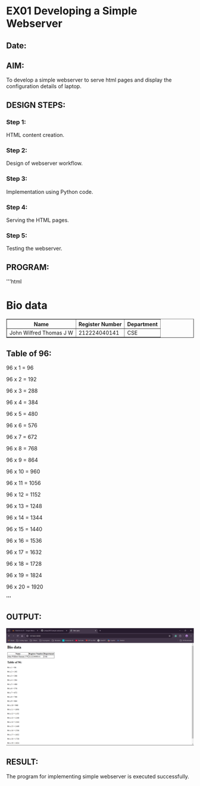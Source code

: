  
# EX01 Developing a Simple Webserver
## Date:

## AIM:
To develop a simple webserver to serve html pages and display the configuration details of laptop.

## DESIGN STEPS:
### Step 1: 
HTML content creation.

### Step 2:
Design of webserver workflow.

### Step 3:
Implementation using Python code.

### Step 4:
Serving the HTML pages.

### Step 5:
Testing the webserver.

## PROGRAM:

'''html 
<!DOCTYPE html>
<html lang="en">
<head>
    <meta charset="UTF-8">
    <meta name="viewport" content="width=device-width, initial-scale=1.0">
    <title>96th table</title>
</head>
<body>
    <h1>Bio data</h1>
    <table border = "1">
        <tr>
            <th>Name</th>
            <th>Register Number</th>
            <th>Department</th>
        </tr>
        <tr>
            <td>John Wilfred Thomas J W</td>
            <td>212224040141</td>
            <td>CSE</td>
        </tr>
    </table>
    <h2>Table of 96:</h2>
    <p>96 x 1 = 96</p>
    <p>96 x 2 = 192</p>
    <p>96 x 3 = 288</p>
    <p>96 x 4 = 384</p>
    <p>96 x 5 = 480</p>
    <p>96 x 6 = 576</p>
    <p>96 x 7 = 672</p>
    <p>96 x 8 = 768</p>
    <p>96 x 9 = 864</p>
    <p>96 x 10 = 960</p>
    <p>96 x 11 = 1056</p>
    <p>96 x 12 = 1152</p>
    <p>96 x 13 = 1248</p>
    <p>96 x 14 = 1344</p>
    <p>96 x 15 = 1440</p>
    <p>96 x 16 = 1536</p>
    <p>96 x 17 = 1632</p>
    <p>96 x 18 = 1728</p>
    <p>96 x 19 = 1824</p>
    <p>96 x 20 = 1920</p>
</body>
</html>
'''

## OUTPUT:
![Output](static/Screenshot%20(2).png)

## RESULT:
The program for implementing simple webserver is executed successfully.
